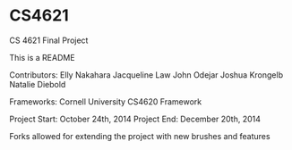 CS4621
======

CS 4621 Final Project

This is a README

Contributors:
Elly Nakahara
Jacqueline Law
John Odejar
Joshua Krongelb
Natalie Diebold

Frameworks:
Cornell University CS4620 Framework

Project Start: October 24th, 2014
Project End: December 20th, 2014

Forks allowed for extending the project with new brushes and features
